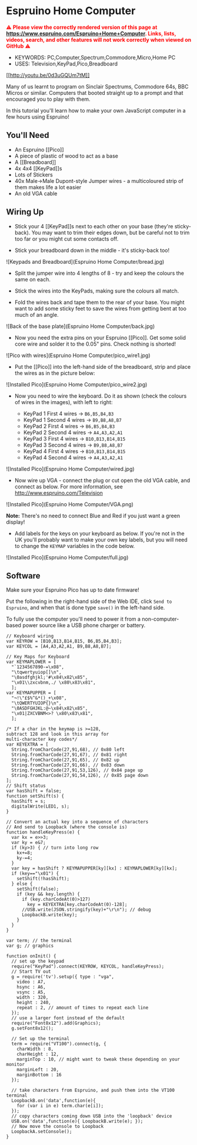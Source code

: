 <!--- Copyright (c) 2015 Gordon Williams, Pur3 Ltd. See the file LICENSE for copying permission. -->
Espruino Home Computer
======================

<span style="color:red">:warning: **Please view the correctly rendered version of this page at https://www.espruino.com/Espruino+Home+Computer. Links, lists, videos, search, and other features will not work correctly when viewed on GitHub** :warning:</span>

* KEYWORDS: PC,Computer,Spectrum,Commodore,Micro,Home PC
* USES: Television,KeyPad,Pico,Breadboard

[[http://youtu.be/0d3uGQUm7tM]]

Many of us learnt to program on Sinclair Spectrums, Commodore 64s, BBC Micros or similar. Computers that booted straight up to a prompt and that encouraged you to play with them.

In this tutorial you'll learn how to make your own JavaScript computer in a few hours using Espruino!


You'll Need
----------

* An Espruino [[Pico]]
* A piece of plastic of wood to act as a base
* A [[Breadboard]]
* 4x 4x4 [[KeyPad]]s
* Lots of Stickers
* 40x Male->Male Dupont-style Jumper wires - a multicoloured strip of them makes life a lot easier
* An old VGA cable

Wiring Up
--------

* Stick your 4 [[KeyPad]]s next to each other on your base (they're sticky-back). You may want to trim their edges down, but be careful not to trim too far or you might cut some contacts off.

* Stick your breadboard down in the middle - it's sticky-back too!

![Keypads and Breadboard](Espruino Home Computer/bread.jpg)

* Split the jumper wire into 4 lengths of 8 - try and keep the colours the same on each.

* Stick the wires into the KeyPads, making sure the colours all match.

* Fold the wires back and tape them to the rear of your base. You might want to add some sticky feet to save the wires from getting bent at too much of an angle.

![Back of the base plate](Espruino Home Computer/back.jpg)

* Now you need the extra pins on your Espruino [[Pico]]. Get some solid core wire and solder it to the 0.05" pins. Check nothing is shorted!

![Pico with wires](Espruino Home Computer/pico_wire1.jpg)

* Put the [[Pico]] into the left-hand side of the breadboard, strip and place the wires as in the picture below:

![Installed Pico](Espruino Home Computer/pico_wire2.jpg)

* Now you need to wire the keyboard. Do it as shown (check the colours of wires in the images), with left to right:

  * KeyPad 1 First 4 wires -> `B6,B5,B4,B3`
  * KeyPad 1 Second 4 wires -> `B9,B8,A8,B7`
  * KeyPad 2 First 4 wires -> `B6,B5,B4,B3`
  * KeyPad 2 Second 4 wires -> `A4,A3,A2,A1`
  * KeyPad 3 First 4 wires -> `B10,B13,B14,B15`
  * KeyPad 3 Second 4 wires -> `B9,B8,A8,B7`
  * KeyPad 4 First 4 wires -> `B10,B13,B14,B15`
  * KeyPad 4 Second 4 wires -> `A4,A3,A2,A1`

![Installed Pico](Espruino Home Computer/wired.jpg)

* Now wire up VGA - connect the plug or cut open the old VGA cable, and connect as below. For more information, see http://www.espruino.com/Television

![Installed Pico](Espruino Home Computer/VGA.png)

**Note:** There's no need to connect Blue and Red if you just want a green display!

* Add labels for the keys on your keyboard as below. If you're not in the UK you'll probably want to make your own key labels,
but you will need to change the `KEYMAP` variables in the code below.

![Installed Pico](Espruino Home Computer/full.jpg)

Software
--------

Make sure your Espruino Pico has up to date firmware!

Put the following in the right-hand side of the Web IDE, click `Send to Espruino`, and when that is done type `save()` in the left-hand side.

To fully use the computer you'll need to power it from a non-computer-based power source like a USB phone charger or battery.


```
// Keyboard wiring
var KEYROW = [B10,B13,B14,B15, B6,B5,B4,B3];
var KEYCOL = [A4,A3,A2,A1, B9,B8,A8,B7];

// Key Maps for Keyboard
var KEYMAPLOWER = [
  "`1234567890-=\x08",
  "\tqwertyuiop[]\n",
  "\0asdfghjkl;'#\x84\x82\x85",
  "\x01\\zxcvbnm,./ \x80\x83\x81",
  ];
var KEYMAPUPPER = [
  "¬!\"£$%^&*()_+\x08",
  "\tQWERTYUIOP{}\n",
  "\0ASDFGHJKL:@~\x84\x82\x85",
  "\x01|ZXCVBNM<>? \x80\x83\x81",
  ];

/* If a char in the keymap is >=128, 
subtract 128 and look in this array for
multi-character key codes*/
var KEYEXTRA = [
  String.fromCharCode(27,91,68), // 0x80 left
  String.fromCharCode(27,91,67), // 0x81 right
  String.fromCharCode(27,91,65), // 0x82 up
  String.fromCharCode(27,91,66), // 0x83 down
  String.fromCharCode(27,91,53,126), // 0x84 page up
  String.fromCharCode(27,91,54,126), // 0x85 page down
];
// Shift status
var hasShift = false;
function setShift(s) {
  hasShift = s;
  digitalWrite(LED1, s);
}
  
// Convert an actual key into a sequence of characters
// And send to Loopback (where the console is)
function handleKeyPress(e) {
  var kx = e>>3;
  var ky = e&7;
  if (ky>3) { // turn into long row
    kx+=8;
    ky-=4;
  }
  var key = hasShift ? KEYMAPUPPER[ky][kx] : KEYMAPLOWER[ky][kx];
  if (key=="\x01") {
    setShift(!hasShift);
  } else { 
    setShift(false);
    if (key && key.length) {
      if (key.charCodeAt(0)>127)
        key = KEYEXTRA[key.charCodeAt(0)-128];
      //USB.write(JSON.stringify(key)+"\r\n"); // debug
      LoopbackB.write(key);
    }
  }
}
  
var term; // the terminal
var g; // graphics
  
function onInit() {
  // set up the keypad
  require("KeyPad").connect(KEYROW, KEYCOL, handleKeyPress);
  // Start TV out
  g = require('tv').setup({ type : "vga",
    video : A7,
    hsync : A6,
    vsync : A5,
    width : 320,
    height : 240,
    repeat : 2, // amount of times to repeat each line
  });
  // use a larger font instead of the default
  require("Font8x12").add(Graphics);
  g.setFont8x12();
  
  // Set up the terminal
  term = require("VT100").connect(g, {
    charWidth : 8,
    charHeight : 12,
    marginTop : 10, // might want to tweak these depending on your monitor
    marginLeft : 20,
    marginBottom : 16
  });

  // take characters from Espruino, and push them into the VT100 terminal
  LoopbackB.on('data',function(e){
    for (var i in e) term.char(e[i]);
  });
  // copy characters coming down USB into the 'loopback' device
  USB.on('data',function(e){ LoopbackB.write(e); });
  // Now move the console to Loopback
  LoopbackA.setConsole();
}
```
